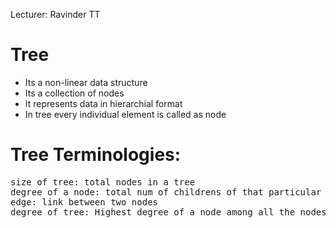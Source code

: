 Lecturer: Ravinder TT
# Tree
<ul>
<li>Its a non-linear data structure</li>
<li>Its a collection of nodes</li>
<li>It represents data in hierarchial format</li> 
<li>In tree every individual element is called as node</li>
</ul>

# Tree Terminologies:
<pre>
size of tree: total nodes in a tree
degree of a node: total num of childrens of that particular node
edge: link between two nodes
degree of tree: Highest degree of a node among all the nodes
</pre>
